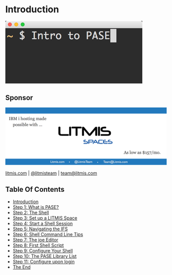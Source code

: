 # Introduction

![](.gitbook/assets/introtopase.png)

## Sponsor

![](.gitbook/assets/ls-possible-prices.png)

[litmis.com](http://litmis.com/) \| [@litmisteam](https://twitter.com/litmisteam) \| [team@litmis.com](mailto:team@litmis.com)

## Table Of Contents

* [Introduction](./)
* [Step 1: What is PASE?](step-1-what-is-pase.md)
* [Step 2: The Shell](step-2-the-shell.md)
* [Step 3: Set up a LITMIS Space](step-3-set-up-a-litmis-space.md)
* [Step 4: Start a Shell Session](step-4-start-a-shell-session.md)
* [Step 5: Navigating the IFS](step-5-navigating-the-ifs.md)
* [Step 6: Shell Command Line Tips](step-6-shell-command-line-tips.md)
* [Step 7: The joe Editor](step-7-the-joe-editor.md)
* [Step 8: First Shell Script](step-8-first-shell-script.md)
* [Step 9: Configure Your Shell](step-9-configure-your-shell.md)
* [Step 10: The PASE Library List](step-10-the-pase-library-list.md)
* [Step 11: Configure upon login](step-11-configure-upon-login.md)
* [The End](the-end.md)

